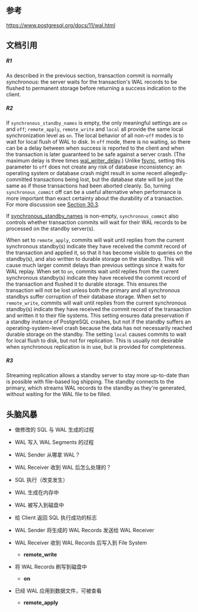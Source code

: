 ## 参考

https://www.postgresql.org/docs/11/wal.html



## 文档引用

##### R1

As described in the previous section, transaction commit is normally *synchronous*: the server waits for the transaction's WAL records to be flushed to permanent storage before returning a success indication to the client.

##### R2

If `synchronous_standby_names` is empty, the only meaningful settings are `on` and `off`; `remote_apply`, `remote_write` and `local` all provide the same local synchronization level as `on`. The local behavior of all non-`off` modes is to wait for local flush of WAL to disk. In `off` mode, there is no waiting, so there can be a delay between when success is reported to the client and when the transaction is later guaranteed  to be safe against a server crash. (The maximum delay is three times [wal_writer_delay](https://www.postgresql.org/docs/11/runtime-config-wal.html#GUC-WAL-WRITER-DELAY).) Unlike [fsync](https://www.postgresql.org/docs/11/runtime-config-wal.html#GUC-FSYNC), setting this parameter to `off` does not create any risk of database inconsistency: an operating system or database crash might result in some recent allegedly-committed  transactions being lost, but the database state will be just the same as if those transactions had been aborted cleanly. So, turning `synchronous_commit` off can be a useful alternative when performance is more important than exact certainty about the durability of a transaction. For more  discussion see [Section 30.3](https://www.postgresql.org/docs/11/wal-async-commit.html).

If [synchronous_standby_names](https://www.postgresql.org/docs/11/runtime-config-replication.html#GUC-SYNCHRONOUS-STANDBY-NAMES) is non-empty, `synchronous_commit` also controls whether transaction commits will wait for their WAL records to be processed on the standby server(s).

When set to `remote_apply`,  commits will wait until replies from the current synchronous standby(s)  indicate they have received the commit record of the transaction and  applied it, so that it has become visible to queries on the standby(s),  and also written to durable storage on the standbys. This will cause  much larger commit delays than previous settings since it waits for WAL  replay. When set to `on`, commits wait until  replies from the current synchronous standby(s) indicate they have  received the commit record of the transaction and flushed it to durable  storage. This ensures the transaction will not be lost unless both the  primary and all synchronous standbys suffer corruption of their database storage. When set to `remote_write`, commits will wait until replies from the current synchronous standby(s)  indicate they have received the commit record of the transaction and  written it to their file systems. This setting ensures data preservation if a standby instance of PostgreSQL  crashes, but not if the standby suffers an operating-system-level crash  because the data has not necessarily reached durable storage on the  standby. The setting `local` causes commits  to wait for local flush to disk, but not for replication. This is  usually not desirable when synchronous replication is in use, but is  provided for completeness.

##### R3

Streaming replication allows a standby server to stay more up-to-date  than is possible with file-based log shipping. The standby connects to  the primary, which streams WAL records to the standby as they're  generated, without waiting for the WAL file to be filled.



## 头脑风暴

* 做修改的 SQL 与 WAL 生成的过程
* WAL 写入 WAL Segments 的过程
* WAL Sender 从哪拿 WAL？
* WAL Receiver 收到 WAL 后怎么处理的？





* SQL 执行（改变发生）
* WAL 生成在内存中
* WAL 被写入到磁盘中
* 给 Client 返回 SQL 执行成功的标志
* WAL Sender 将生成的 WAL Records 发送给 WAL Receiver
* WAL Receiver 收到 WAL Records 后写入到 File System
    * **remote_write**
* 将 WAL Records 刷写到磁盘中
    * **on**
* 已经 WAL 应用到数据文件，可被查看
    * **remote_apply**

